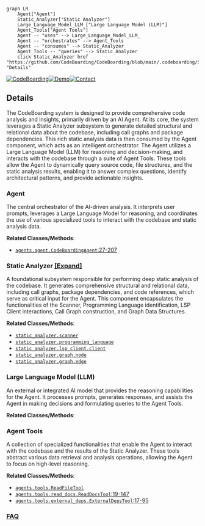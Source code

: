 ```mermaid
graph LR
    Agent["Agent"]
    Static_Analyzer["Static Analyzer"]
    Large_Language_Model_LLM_["Large Language Model (LLM)"]
    Agent_Tools["Agent Tools"]
    Agent -- "uses" --> Large_Language_Model_LLM_
    Agent -- "orchestrates" --> Agent_Tools
    Agent -- "consumes" --> Static_Analyzer
    Agent_Tools -- "queries" --> Static_Analyzer
    click Static_Analyzer href "https://github.com/CodeBoarding/CodeBoarding/blob/main/.codeboarding/Static_Analyzer.md" "Details"
```

[![CodeBoarding](https://img.shields.io/badge/Generated%20by-CodeBoarding-9cf?style=flat-square)](https://github.com/CodeBoarding/GeneratedOnBoardings)[![Demo](https://img.shields.io/badge/Try%20our-Demo-blue?style=flat-square)](https://www.codeboarding.org/demo)[![Contact](https://img.shields.io/badge/Contact%20us%20-%20contact@codeboarding.org-lightgrey?style=flat-square)](mailto:contact@codeboarding.org)

## Details

The CodeBoarding system is designed to provide comprehensive code analysis and insights, primarily driven by an AI Agent. At its core, the system leverages a Static Analyzer subsystem to generate detailed structural and relational data about the codebase, including call graphs and package dependencies. This rich static analysis data is then consumed by the Agent component, which acts as an intelligent orchestrator. The Agent utilizes a Large Language Model (LLM) for reasoning and decision-making, and interacts with the codebase through a suite of Agent Tools. These tools allow the Agent to dynamically query source code, file structures, and the static analysis results, enabling it to answer complex questions, identify architectural patterns, and provide actionable insights.

### Agent
The central orchestrator of the AI-driven analysis. It interprets user prompts, leverages a Large Language Model for reasoning, and coordinates the use of various specialized tools to interact with the codebase and static analysis data.


**Related Classes/Methods**:

- <a href="https://github.com/CodeBoarding/CodeBoarding/blob/main/agents/agent.py#L27-L207" target="_blank" rel="noopener noreferrer">`agents.agent.CodeBoardingAgent`:27-207</a>


### Static Analyzer [[Expand]](./Static_Analyzer.md)
A foundational subsystem responsible for performing deep static analysis of the codebase. It generates comprehensive structural and relational data, including call graphs, package dependencies, and code references, which serve as critical input for the Agent. This component encapsulates the functionalities of the Scanner, Programming Language identification, LSP Client interactions, Call Graph construction, and Graph Data Structures.


**Related Classes/Methods**:

- <a href="https://github.com/CodeBoarding/CodeBoarding/blob/main/static_analyzer/scanner.py" target="_blank" rel="noopener noreferrer">`static_analyzer.scanner`</a>
- <a href="https://github.com/CodeBoarding/CodeBoarding/blob/main/static_analyzer/programming_language.py" target="_blank" rel="noopener noreferrer">`static_analyzer.programming_language`</a>
- <a href="https://github.com/CodeBoarding/CodeBoarding/blob/main/static_analyzer/lsp_client/client.py" target="_blank" rel="noopener noreferrer">`static_analyzer.lsp_client.client`</a>
- <a href="https://github.com/CodeBoarding/CodeBoarding/blob/main/static_analyzer/graph.py" target="_blank" rel="noopener noreferrer">`static_analyzer.graph.node`</a>
- <a href="https://github.com/CodeBoarding/CodeBoarding/blob/main/static_analyzer/graph.py" target="_blank" rel="noopener noreferrer">`static_analyzer.graph.edge`</a>


### Large Language Model (LLM)
An external or integrated AI model that provides the reasoning capabilities for the Agent. It processes prompts, generates responses, and assists the Agent in making decisions and formulating queries to the Agent Tools.


**Related Classes/Methods**:



### Agent Tools
A collection of specialized functionalities that enable the Agent to interact with the codebase and the results of the Static Analyzer. These tools abstract various data retrieval and analysis operations, allowing the Agent to focus on high-level reasoning.


**Related Classes/Methods**:

- <a href="https://github.com/CodeBoarding/CodeBoarding/blob/main/agents/tools/read_file.py" target="_blank" rel="noopener noreferrer">`agents.tools.ReadFileTool`</a>
- <a href="https://github.com/CodeBoarding/CodeBoarding/blob/main/agents/tools/read_docs.py#L19-L147" target="_blank" rel="noopener noreferrer">`agents.tools.read_docs.ReadDocsTool`:19-147</a>
- <a href="https://github.com/CodeBoarding/CodeBoarding/blob/main/agents/tools/external_deps.py#L17-L95" target="_blank" rel="noopener noreferrer">`agents.tools.external_deps.ExternalDepsTool`:17-95</a>




### [FAQ](https://github.com/CodeBoarding/GeneratedOnBoardings/tree/main?tab=readme-ov-file#faq)
